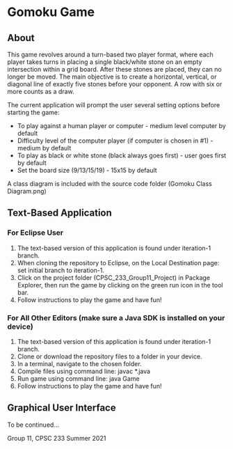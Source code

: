 # Gomoku Game

## About
This game revolves around a turn-based two player format, where each player takes turns in placing a single black/white stone on an empty intersection within a grid board. After these stones are placed, they can no longer be moved. The main objective is to create a horizontal, vertical, or diagonal line of exactly five stones before your opponent. A row with six or more counts as a draw. 

The current application will prompt the user several setting options before starting the game:
- To play against a human player or computer - medium level computer by default
- Difficulty level of the computer player (if computer is chosen in #1) - medium by default
- To play as black or white stone (black always goes first) - user goes first by default
- Set the board size (9/13/15/19) - 15x15 by default

A class diagram is included with the source code folder (Gomoku Class Diagram.png)

## Text-Based Application
### For Eclipse User
1. The text-based version of this application is found under iteration-1 branch.
2. When cloning the repository to Eclipse, on the Local Destination page: set initial branch to iteration-1.
3. Click on the project folder (CPSC_233_Group11_Project) in Package Explorer, then run the game by clicking on the green run icon in the tool bar.
4. Follow instructions to play the game and have fun!

### For All Other Editors (make sure a Java SDK is installed on your device)
1. The text-based version of this application is found under iteration-1 branch.
2. Clone or download the repository files to a folder in your device.
3. In a terminal, navigate to the chosen folder.
4. Compile files using command line: javac *.java
5. Run game using command line: java Game
6. Follow instructions to play the game and have fun!

## Graphical User Interface
To be continued...


Group 11, CPSC 233 Summer 2021